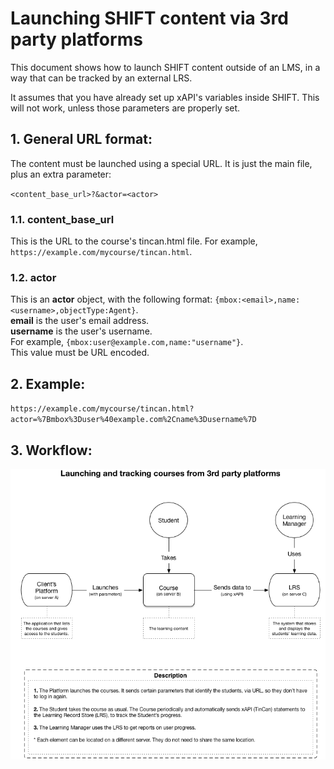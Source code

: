 # Launching SHIFT content via 3rd party platforms

This document shows how to launch SHIFT content outside of an LMS, in a way that can be tracked by an external LRS.

It assumes that you have already set up xAPI's variables inside SHIFT. This will not work, unless those parameters are properly set.

## 1. General URL format:

The content must be launched using a special URL. It is just the main file, plus an extra parameter:

`<content_base_url>?&actor=<actor>`

### 1.1. content_base_url
This is the URL to the course's tincan.html file. For example, `https://example.com/mycourse/tincan.html`.

### 1.2. actor
This is an **actor** object, with the following format:
`{mbox:<email>,name:<username>,objectType:Agent}`.  
**email** is the user's email address.  
**username** is the user's username.  
For example, `{mbox:user@example.com,name:"username"}`.  
This value must be URL encoded.

## 2. Example:

`https://example.com/mycourse/tincan.html?actor=%7Bmbox%3Duser%40example.com%2Cname%3Dusername%7D`

## 3. Workflow:
![](3rdparty_xapi_workflow.png)

